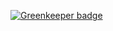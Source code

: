 

[![Greenkeeper badge](https://badges.greenkeeper.io/SatioO/hexo-plug-admin.svg)](https://greenkeeper.io/)